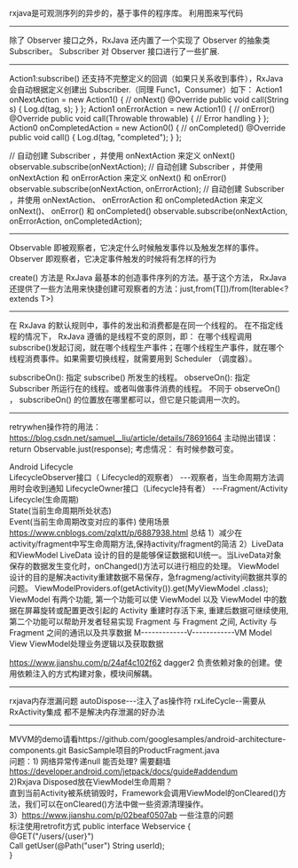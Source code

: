 rxjava是可观测序列的异步的，基于事件的程序库。
利用图来写代码
****************************************
除了 Observer 接口之外，RxJava 还内置了一个实现了 Observer 的抽象类Subscriber。 Subscriber 对 Observer 接口进行了一些扩展.

**********************************
Action1:subscribe() 还支持不完整定义的回调（如果只关系收到事件），RxJava 会自动根据定义创建出 Subscriber.（同理 Func1，Consumer）如下：
Action1<String> onNextAction = new Action1<String>() {
    // onNext()
    @Override
    public void call(String s) {
        Log.d(tag, s);
    }
};
Action1<Throwable> onErrorAction = new Action1<Throwable>() {
    // onError()
    @Override
    public void call(Throwable throwable) {
        // Error handling
    }
};
Action0 onCompletedAction = new Action0() {
    // onCompleted()
    @Override
    public void call() {
        Log.d(tag, "completed");
    }
};

// 自动创建 Subscriber ，并使用 onNextAction 来定义 onNext()
observable.subscribe(onNextAction);
// 自动创建 Subscriber ，并使用 onNextAction 和 onErrorAction 来定义 onNext() 和 onError()
observable.subscribe(onNextAction, onErrorAction);
// 自动创建 Subscriber ，并使用 onNextAction、 onErrorAction 和 onCompletedAction 来定义 onNext()、 onError() 和 onCompleted()
observable.subscribe(onNextAction, onErrorAction, onCompletedAction);
*********************************


Observable 即被观察者，它决定什么时候触发事件以及触发怎样的事件。
Observer 即观察者，它决定事件触发的时候将有怎样的行为

create() 方法是 RxJava 最基本的创造事件序列的方法。基于这个方法， RxJava 还提供了一些方法用来快捷创建可观察者的方法：just,from(T[])/from(Iterable<? extends T>)

*******************************
在 RxJava 的默认规则中，事件的发出和消费都是在同一个线程的。
在不指定线程的情况下， RxJava 遵循的是线程不变的原则，即：
在哪个线程调用subscribe()发起订阅，就在哪个线程生产事件；在哪个线程生产事件，就在哪个线程消费事件。如果需要切换线程，就需要用到 Scheduler （调度器）。

subscribeOn(): 指定 subscribe() 所发生的线程。
observeOn(): 指定 Subscriber 所运行在的线程。或者叫做事件消费的线程。
不同于 observeOn() ， subscribeOn() 的位置放在哪里都可以，但它是只能调用一次的。
*******************************

retrywhen操作符的用法：https://blog.csdn.net/samuel__liu/article/details/78691664
主动抛出错误：return Observable.just(response);
考虑情况：
有时候参数可变。   


Android Lifecycle  
LifecycleObserver接口（ Lifecycled的观察者） ---观察者，当生命周期方法调用时会收到通知 
LifecycleOwner接口（Lifecycle持有者）  ---Fragment/Activity
Lifecycle(生命周期)  
State(当前生命周期所处状态)  
Event(当前生命周期改变对应的事件)
使用场景 https://www.cnblogs.com/zqlxtt/p/6887938.html 总结
1）减少在activity/fragment中写生命周期方法,保持activity/fragment的简洁
2）LiveData和ViewModel
LiveData 设计的目的是能够保证数据和UI统一。当LiveData对象保存的数据发生变化时，onChanged()方法可以进行相应的处理。
ViewModel 设计的目的是解决activity重建数据不易保存，急fragmeng/activity间数据共享的问题。 ViewModelProviders.of(getActivity()).get(MyViewModel .class);  
ViewModel 有两个功能, 第一个功能可以使 ViewModel 以及 ViewModel 中的数据在屏幕旋转或配置更改引起的 Activity 重建时存活下来, 重建后数据可继续使用,
第二个功能可以帮助开发者轻易实现 Fragment 与 Fragment 之间, Activity 与 Fragment 之间的通讯以及共享数据
M-------------V------------VM
Model         View         ViewModel处理业务逻辑以及获取数据


https://www.jianshu.com/p/24af4c102f62
dagger2
负责依赖对象的创建。使用依赖注入的方式构建对象，模块间解耦。

********************************
rxjava内存泄漏问题
autoDispose---注入了as操作符
rxLifeCycle--需要从RxActivity集成
都不是解决内存泄漏的好办法


*****************  
MVVM的demo请看https://github.com/googlesamples/android-architecture-components.git BasicSample项目的ProductFragment.java  
问题：1) 网络异常传递null 能否处理? 
需要翻墙 https://developer.android.com/jetpack/docs/guide#addendum     
2)Rxjava Disposed放在ViewModel生命周期？  
直到当前Activity被系统销毁时，Framework会调用ViewModel的onCleared()方法，我们可以在onCleared()方法中做一些资源清理操作。  
3）https://www.jianshu.com/p/02beaf0507ab  一些注意的问题  
标注使用retrofit方式
public interface Webservice {  
    @GET("/users/{user}")  
    Call<User> getUser(@Path("user") String userId);  
}  



